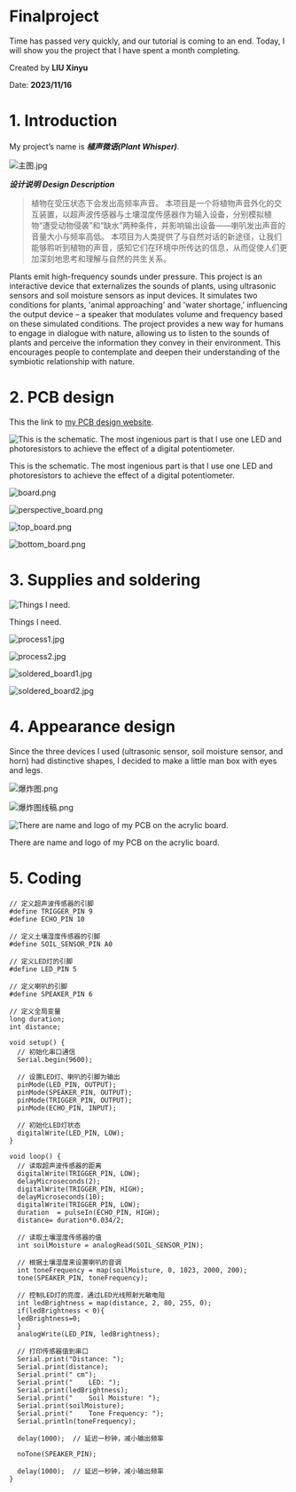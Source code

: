 # Finalproject

Time has passed very quickly, and our tutorial is coming to an end. Today, I will show you the project that I have spent a month completing.

Created by **LIU Xinyu**

Date: **2023/11/16**

# 1. Introduction

My project’s name is ***植声微语(Plant Whisper)***.

![主图.jpg](./images/mainpic.jpg)

***设计说明***  ***Design Description***

> 植物在受压状态下会发出高频率声音。
本项目是一个将植物声音外化的交互装置，以超声波传感器与土壤湿度传感器作为输入设备，分别模拟植物“遭受动物侵袭”和“缺水”两种条件，并影响输出设备——喇叭发出声音的音量大小与频率高低。
本项目为人类提供了与自然对话的新途径，让我们能够聆听到植物的声音，感知它们在环境中所传达的信息，从而促使人们更加深刻地思考和理解与自然的共生关系。

Plants emit high-frequency sounds under pressure.
This project is an interactive device that externalizes the sounds of plants, using ultrasonic sensors and soil moisture sensors as input devices. It simulates two conditions for plants, 'animal approaching' and 'water shortage,' influencing the output device – a speaker that modulates volume and frequency based on these simulated conditions.
The project provides a new way for humans to engage in dialogue with nature, allowing us to listen to the sounds of plants and perceive the information they convey in their environment. This encourages people to contemplate and deepen their understanding of the symbiotic relationship with nature.
> 

# 2. PCB design

This the link to [my PCB design website](https://u.easyeda.com/join?type=project&key=cb01647ea3513f6939c60290c3894f5a&inviter=65625a9ce6784044ad2a6dde6278ea0f).

![This is the schematic. The most ingenious part is that I use one LED and photoresistors to achieve the effect of a digital potentiometer.](./images/schematic.png)

This is the schematic. The most ingenious part is that I use one LED and photoresistors to achieve the effect of a digital potentiometer.

![board.png](./images/board.png)

![perspective_board.png](./images/perspective_board.png)

![top_board.png](./images/top_board.png)

![bottom_board.png](./images/bottom_board.png)

# 3. Supplies and soldering

![Things I need.](./images/things.jpg)

Things I need.

![process1.jpg](./images/process1.jpg)

![process2.jpg](./images/process2.jpg)

![soldered_board1.jpg](./images/soldered_board1.jpg)

![soldered_board2.jpg](./images/soldered_board2.jpg)

# 4. Appearance design

Since the three devices I used (ultrasonic sensor, soil moisture sensor, and horn) had distinctive shapes, I decided to make a little man box with eyes and legs.

![爆炸图.png](./images/exploded_diagram.png)

![爆炸图线稿.png](./images/exploded_diagram_line.png)

![There are name and logo of my PCB on the acrylic board.](./images/acrylic.jpg)

There are name and logo of my PCB on the acrylic board.

# 5. Coding

```arduino
// 定义超声波传感器的引脚
#define TRIGGER_PIN 9
#define ECHO_PIN 10

// 定义土壤湿度传感器的引脚
#define SOIL_SENSOR_PIN A0

// 定义LED灯的引脚
#define LED_PIN 5

// 定义喇叭的引脚
#define SPEAKER_PIN 6

// 定义全局变量
long duration;
int distance;

void setup() {
  // 初始化串口通信
  Serial.begin(9600);

  // 设置LED灯、喇叭的引脚为输出
  pinMode(LED_PIN, OUTPUT);
  pinMode(SPEAKER_PIN, OUTPUT);
  pinMode(TRIGGER_PIN, OUTPUT);
  pinMode(ECHO_PIN, INPUT);
  
  // 初始化LED灯状态
  digitalWrite(LED_PIN, LOW);
}

void loop() {
  // 读取超声波传感器的距离
  digitalWrite(TRIGGER_PIN, LOW);
  delayMicroseconds(2);
  digitalWrite(TRIGGER_PIN, HIGH);
  delayMicroseconds(10);
  digitalWrite(TRIGGER_PIN, LOW);
  duration  = pulseIn(ECHO_PIN, HIGH);
  distance= duration*0.034/2;

  // 读取土壤湿度传感器的值
  int soilMoisture = analogRead(SOIL_SENSOR_PIN);

  // 根据土壤湿度来设置喇叭的音调
  int toneFrequency = map(soilMoisture, 0, 1023, 2000, 200);
  tone(SPEAKER_PIN, toneFrequency);

  // 控制LED灯的亮度，通过LED光线照射光敏电阻
  int ledBrightness = map(distance, 2, 80, 255, 0);
  if(ledBrightness < 0){
  ledBrightness=0;
  }
  analogWrite(LED_PIN, ledBrightness);

  // 打印传感器值到串口
  Serial.print("Distance: ");
  Serial.print(distance);
  Serial.print(" cm");
  Serial.print("    LED: ");
  Serial.print(ledBrightness);
  Serial.print("    Soil Moisture: ");
  Serial.print(soilMoisture);
  Serial.print("    Tone Frequency: ");
  Serial.println(toneFrequency);

  delay(1000);  // 延迟一秒钟，减小输出频率

  noTone(SPEAKER_PIN);

  delay(1000);  // 延迟一秒钟，减小输出频率
}
```
